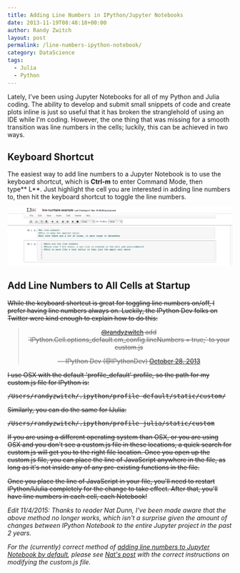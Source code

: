 ```yaml
---
title: Adding Line Numbers in IPython/Jupyter Notebooks
date: 2013-11-19T08:48:18+00:00
author: Randy Zwitch
layout: post
permalink: /line-numbers-ipython-notebook/
category: DataScience
tags:
  - Julia
  - Python
---
```

Lately, I've been using Jupyter Notebooks for all of my Python and Julia coding. The ability to develop and submit small snippets of code and create plots inline is just so useful that it has broken the stranglehold of using an IDE while I'm coding. However, the one thing that was missing for a smooth transition was line numbers in the cells; luckily, this can be achieved in two ways.

## Keyboard Shortcut

The easiest way to add line numbers to a Jupyter Notebook is to use the keyboard shortcut, which is **Ctrl-m** to enter Command Mode, then type** L**. Just highlight the cell you are interested in adding line numbers to, then hit the keyboard shortcut to toggle the line numbers.

![ipython-notebook-line-numbers](/wp-content/uploads/2013/11/ipython-notebook-line-numbers.png)

## Add Line Numbers to All Cells at Startup

<del>While the keyboard shortcut is great for toggling line numbers on/off, I prefer having line numbers always on. Luckily, the IPython Dev folks on Twitter were kind enough to explain how to do this:</del>

<blockquote class="twitter-tweet" lang="en">
  <p style="text-align: center;">
    <del><a href="https://twitter.com/randyzwitch">@randyzwitch</a> add `IPython.Cell.options_default.cm_config.lineNumbers = true;` to your custom.js</del>
  </p>

  <p style="text-align: center;">
    <del>— IPython Dev (@IPythonDev) <a href="https://twitter.com/IPythonDev/statuses/394906726828236800">October 28, 2013</a></del>
  </p>
</blockquote>

<del>I use OSX with the default 'profile_default' profile, so the path for my custom.js file for IPython is:</del>

<pre><del>/Users/randyzwitch/.ipython/profile_default/static/custom/</del></pre>

<del>Similarly, you can do the same for IJulia:</del>

<pre><del>/Users/randyzwitch/.ipython/profile_julia/static/custom</del></pre>

<del>If you are using a different operating system than OSX, or you are using OSX and you don't see a custom.js file in these locations, a quick search for custom.js will get you to the right file location. Once you open up the custom.js file, you can place the line of JavaScript anywhere in the file, as long as it's not inside any of any pre-existing functions in the file.</del>

<del>Once you place the line of JavaScript in your file, you'll need to restart IPython/IJulia completely for the change to take effect. After that, you'll have line numbers in each cell, each Notebook!</del>

_Edit 11/4/2015: Thanks to reader Nat Dunn, I've been made aware that the above method no longer works, which isn't a surprise given the amount of changes between IPython Notebook to the entire Jupyter project in the past 2 years._

_For the (currently) correct method of <a href="https://www.webucator.com/blog/2015/11/show-line-numbers-by-default-in-ipython-notebook/" target="_blank">adding line numbers to Jupyter Notebook by default</a>, please see <a href="https://www.webucator.com/blog/2015/11/show-line-numbers-by-default-in-ipython-notebook/" target="_blank">Nat's post</a> with the correct instructions on modifying the custom.js file._

